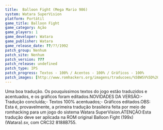 ```yaml
---
title:  Balloon Fight (Mega Mario 986)
system: Watara SuperVision
platform: Portátil
game_title: Balloon Fight
game_category: Ação
game_players: 1
game_developer: Watara
game_publisher: Watara
game_release_date: ??/??/1992
patch_group: Nenhum
patch_site: Nenhum
patch_version: ???
patch_release: undefined
patch_type: IPS
patch_progress: Textos - 100% / Acentos - 100% / Gráficos - 100%
patch_images: [http://www.romhackers.org/imagens/traducoes/%5BWSV%5D%20Balloon%20Fight%20-%20Mega%20Mario%20986%20-%201.png,http://www.romhackers.org/imagens/traducoes/%5BWSV%5D%20Balloon%20Fight%20-%20Mega%20Mario%20986%20-%202.png,http://www.romhackers.org/imagens/traducoes/%5BWSV%5D%20Balloon%20Fight%20-%20Mega%20Mario%20986%20-%203.png]
---
```

Uma boa tradução. Os pouquíssimos textos do jogo estão traduzidos e acentuados, e os gráficos foram editados.NOVIDADES DA VERSÃO:- Tradução concluída;- Textos 100% acentuados;- Gráficos editados.OBS: Esta é, provavelmente, a primeira tradução brasileira feita por meio de romhacking para um jogo do sistema Watara SuperVision.ATENÇÃO:Esta tradução deve ser aplicada na ROM original Balloon Fight (199x) (Watara).sv, com CRC32 8188B755.